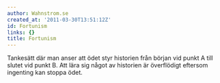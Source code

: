 ```yaml
---
author: Wahnstrom.se
created_at: '2011-03-30T13:51:12Z'
id: Fortunism
links: {}
title: Fortunism
---
```


Tankesätt där man anser att ödet styr historien från början vid punkt A till slutet vid punkt B. Att
lära sig något av historien är överflödigt eftersom ingenting kan stoppa ödet.